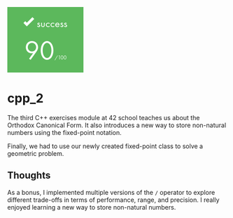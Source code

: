 ![](https://github.com/a-boring-man/cpp_2/blob/main/90_score_icon.png)

# cpp_2

The third C++ exercises module at 42 school teaches us about the Orthodox Canonical Form.
It also introduces a new way to store non-natural numbers using the fixed-point notation.

Finally, we had to use our newly created fixed-point class to solve a geometric problem.

## Thoughts

As a bonus, I implemented multiple versions of the ```/``` operator to explore different trade-offs in terms of performance, range, and precision. I really enjoyed learning a new way to store non-natural numbers.
